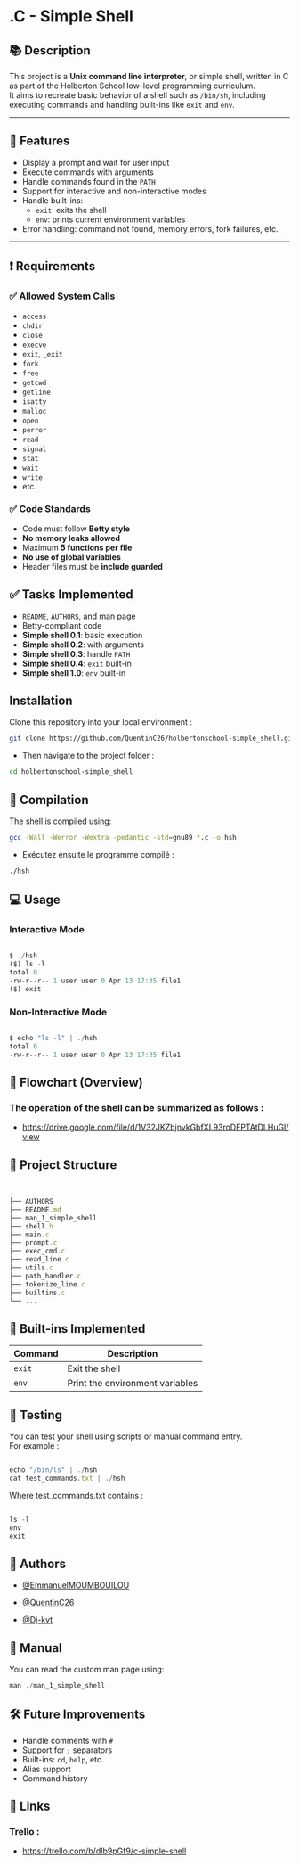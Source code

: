 
# .C - Simple Shell

## 📚 Description

This project is a **Unix command line interpreter**, or simple shell, written in C as part of the Holberton School low-level programming curriculum.  
It aims to recreate basic behavior of a shell such as `/bin/sh`, including executing commands and handling built-ins like `exit` and `env`.

---

## 🚀 Features

- Display a prompt and wait for user input
- Execute commands with arguments
- Handle commands found in the `PATH`
- Support for interactive and non-interactive modes
- Handle built-ins:
  - `exit`: exits the shell
  - `env`: prints current environment variables
- Error handling: command not found, memory errors, fork failures, etc.

---

## ❗ Requirements

### ✅ Allowed System Calls

- `access`
- `chdir`
- `close`
- `execve`
- `exit`, `_exit`
- `fork`
- `free`
- `getcwd`
- `getline`
- `isatty`
- `malloc`
- `open`
- `perror`
- `read`
- `signal`
- `stat`
- `wait`
- `write`
- etc.

### ✅ Code Standards

- Code must follow **Betty style**
- **No memory leaks allowed**
- Maximum **5 functions per file**
- **No use of global variables**
- Header files must be **include guarded**

## ✅ Tasks Implemented

- `README`, `AUTHORS`, and man page
- Betty-compliant code
- **Simple shell 0.1**: basic execution
- **Simple shell 0.2**: with arguments
- **Simple shell 0.3**: handle `PATH`
- **Simple shell 0.4**: `exit` built-in
- **Simple shell 1.0**: `env` built-in


## Installation

Clone this repository into your local environment :
```bash
git clone https://github.com/QuentinC26/holbertonschool-simple_shell.git
```
- Then navigate to the project folder :
```bash
cd holbertonschool-simple_shell
```

## 🔧 Compilation

The shell is compiled using:

```bash
gcc -Wall -Werror -Wextra -pedantic -std=gnu89 *.c -o hsh
```
- Exécutez ensuite le programme compilé :
```bash
./hsh
```

## 💻 Usage

### Interactive Mode

```javascript

$ ./hsh
($) ls -l
total 0
-rw-r--r-- 1 user user 0 Apr 13 17:35 file1
($) exit

```
### Non-Interactive Mode


```javascript

$ echo "ls -l" | ./hsh
total 0
-rw-r--r-- 1 user user 0 Apr 13 17:35 file1

```

## 🧠 Flowchart (Overview)

### The operation of the shell can be summarized as follows :
- https://drive.google.com/file/d/1V32JKZbjnvkGbfXL93roDFPTAtDLHuGI/view

## 📁 Project Structure

```javascript

.
├── AUTHORS
├── README.md
├── man_1_simple_shell
├── shell.h
├── main.c
├── prompt.c
├── exec_cmd.c
├── read_line.c
├── utils.c
├── path_handler.c
├── tokenize_line.c
├── builtins.c
└── ...

```

## 📜 Built-ins Implemented

| Command | Description                  |
|---------|------------------------------|
| `exit`  | Exit the shell               |
| `env`   | Print the environment variables |

## 🧪 Testing

You can test your shell using scripts or manual command entry.  
For example :

```javascript

echo "/bin/ls" | ./hsh
cat test_commands.txt | ./hsh

```

Where test_commands.txt contains :

```javascript

ls -l
env
exit

```

## 👥 Authors

- [@EmmanuelMOUMBOUILOU](https://github.com/QuentinC26/holbertonschool-simple_shell)

- [@QuentinC26](https://github.com/QuentinC26/holbertonschool-simple_shell)

- [@Dj-kvt](https://github.com/QuentinC26/holbertonschool-simple_shell)

## 📖 Manual

You can read the custom man page using:

```javascript
man ./man_1_simple_shell
```

## 🛠️ Future Improvements

- Handle comments with `#`
- Support for `;` separators
- Built-ins: `cd`, `help`, etc.
- Alias support
- Command history


## 🔗 Links
 ### Trello :
- https://trello.com/b/dIb9pGf9/c-simple-shell

